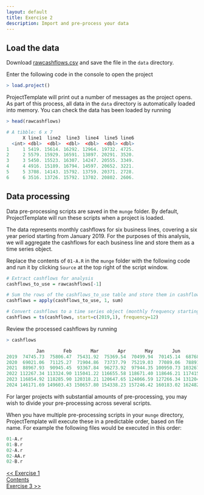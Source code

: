 ```yaml
---
layout: default
title: Exercise 2
description: Import and pre-process your data
---
```


## Load the data

Download [rawcashflows.csv](assets/rawcashflows.csv) and save the file in the `data` directory.

Enter the following code in the console to open the project

```R
> load.project()
```

ProjectTemplate will print out a number of messages as the project opens.  As part of this process, all data in the `data` directory is automatically loaded into memory.  You can check the data has been loaded by running

```R
> head(rawcashflows)

# A tibble: 6 x 7
      X line1  line2  line3  line4  line5 line6
  <int> <dbl>  <dbl>  <dbl>  <dbl>  <dbl> <dbl>
1     1 5419. 15614. 16292. 12964. 19732. 4725.
2     2 5579. 15929. 16591. 13897. 20291. 3520.
3     3 5450. 15523. 16307. 14247. 20555. 3349.
4     4 4916. 15189. 16794. 14597. 20652. 3221.
5     5 3708. 14143. 15792. 13759. 20371. 2728.
6     6 3516. 13726. 15792. 13702. 20802. 2606.
```

## Data processing

Data pre-processing scripts are saved in the `munge` folder.  By default, ProjectTemplate will run these scripts when a project is loaded.

The data represents monthly cashflows for six business lines, covering a six year period starting from January 2019.  For the purposes of this analysis, we will aggregate the cashflows for each business line and store them as a time series object.

Replace the contents of `01-A.R` in the `munge` folder with the following code and run it by clicking `Source` at the top right of the script window.

```R
# Extract cashflows for analysis
cashflows_to_use = rawcashflows[-1]

# Sum the rows of the cashflows_to_use table and store them in cashflows
cashflows = apply(cashflows_to_use, 1, sum)

# Convert cashflows to a time series object (monthly frequency starting 01/2019)
cashflows = ts(cashflows, start=c(2019,1), frequency=12)
```

Review the processed cashflows by running

```R
> cashflows

           Jan       Feb       Mar       Apr       May       Jun       Jul       Aug       Sep       Oct       Nov       Dec
2019  74745.73  75806.47  75431.92  75369.54  70499.94  70145.14  68768.38  69180.25  67806.93  67137.06  65975.45  67501.55
2020  69021.06  71125.27  71904.86  73737.79  75219.03  77089.06  78891.84  81858.21  84104.65  85313.66  86211.66  85504.44
2021  88967.93  90945.45  93367.84  96273.92  97944.35 100950.73 103267.23 104752.50 104971.76 106221.24 108087.61 110795.66
2022 112267.34 113324.90 115041.22 116655.58 118671.40 118646.21 117415.46 115567.68 115938.50 114935.11 114686.74 115052.86
2023 116854.92 118285.90 120318.21 120647.65 124066.59 127266.34 131204.09 134259.75 135086.55 137808.61 141751.25 143700.78
2024 146171.69 149603.43 150657.80 154338.23 157246.42 160183.02 162482.05 163495.04 164494.54 166231.03 166576.49 169832.96
```

For larger projects with substantial amounts of pre-processing, you may wish to divide your pre-processing across several scripts.

When you have multiple pre-processing scripts in your `munge` directory, ProjectTemplate will execute these in a predictable order, based on file name. For example the following files would be executed in this order:

```R
01-A.r
01-B.r
02-A.r
02-AA.r
02-B.r
```

<div class="nav">
  <div class="back"><a href="./exercise1"><< Exercise 1</a></div>
  <div class="contents"><a href="./index.html#contents">Contents</a></div>
  <div class="forward"><a href="./exercise3">Exercise 3 >></a></div>
</div>
